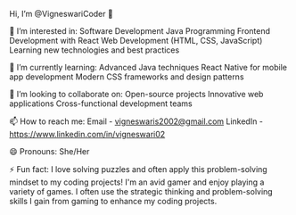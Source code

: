 
Hi, I’m @VigneswariCoder 👋

👀 I’m interested in:
Software Development
Java Programming
Frontend Development with React
Web Development (HTML, CSS, JavaScript)
Learning new technologies and best practices

🌱 I’m currently learning:
Advanced Java techniques
React Native for mobile app development
Modern CSS frameworks and design patterns

💞️ I’m looking to collaborate on:
Open-source projects
Innovative web applications
Cross-functional development teams

📫 How to reach me:
Email - vigneswaris2002@gmail.com
LinkedIn - https://www.linkedin.com/in/vigneswari02

😄 Pronouns:
She/Her

⚡ Fun fact:
I love solving puzzles and often apply this problem-solving mindset to my coding projects!
I'm an avid gamer and enjoy playing a variety of games. I often use the strategic thinking and problem-solving skills I gain from gaming to enhance my coding projects.

<!---
VigneswariCoder/VigneswariCoder is a ✨ special ✨ repository because its `README.md` (this file) appears on your GitHub profile.
You can click the Preview link to take a look at your changes.
--->
